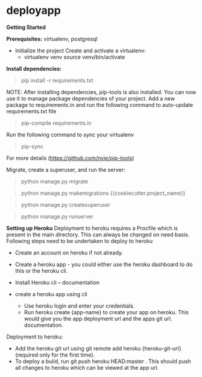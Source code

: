 # deployapp

**Getting Started**

**Prerequisites:**
virtualenv, postgresql

* Initialize the project Create and activate a virtualenv:
  * virtualenv venv source venv/bin/activate

**Install dependencies:**

> pip install -r requirements.txt 

NOTE: After installing dependencies, pip-tools is also installed. You can now use it to manage package dependencies of your project.
Add a new package to requirements.in and run the following command to auto-update requirements.txt file 

> pip-compile requirements.in

Run the following command to sync your virtualenv 
 
> pip-sync

For more details (https://github.com/nvie/pip-tools)

Migrate, create a superuser, and run the server:

>	python manage.py migrate

>	python manage.py makemigrations {{cookiecutter.project_name}}

>	python manage.py createsuperuser

>	python manage.py runserver

**Setting up Heroku**
Deployment to heroku requires a Procfile which is present in the main directory. This can always be changed on need basis.
Following steps need to be undertaken to deploy to heroku

*	Create an account on heroku if not already.

* Create a heroku app - you could either use the heroku dashboard to do this or the heroku cli.

* Install Heroku cli – documentation
 
* create a heroku app using cli
  * Use heroku login and enter your credentials.
  * Run heroku create {app-name} to create your app on heroku. 
This would give you the app deployment url and the apps git url. documentation.

Deployment to heroku:
* Add the heroku git url using git remote add heroku {heroku-git-url} (required only for the first time).
* To deploy a build, run git push heroku HEAD:master . This should push all changes to heroku which can be viewed at the app url.

